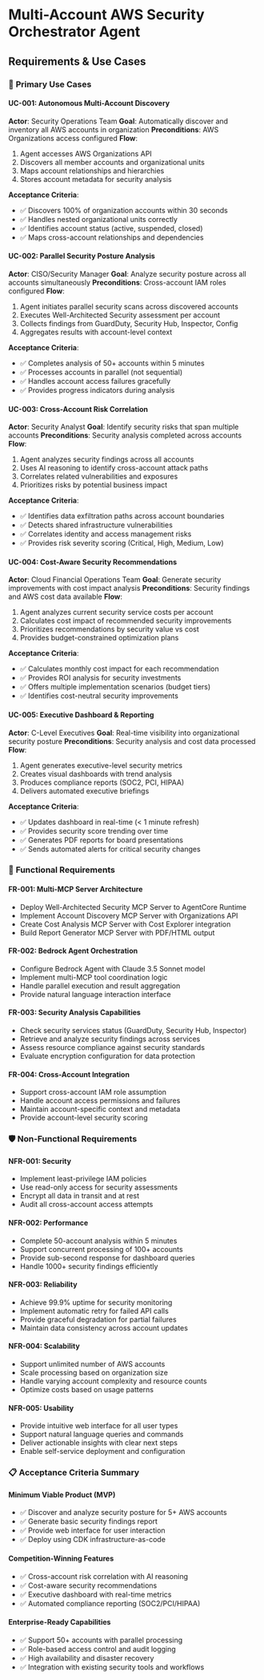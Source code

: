 # Multi-Account AWS Security Orchestrator Agent
## Requirements & Use Cases

### 🎯 **Primary Use Cases**

#### **UC-001: Autonomous Multi-Account Discovery**
**Actor**: Security Operations Team
**Goal**: Automatically discover and inventory all AWS accounts in organization
**Preconditions**: AWS Organizations access configured
**Flow**:
1. Agent accesses AWS Organizations API
2. Discovers all member accounts and organizational units
3. Maps account relationships and hierarchies
4. Stores account metadata for security analysis

**Acceptance Criteria**:
- ✅ Discovers 100% of organization accounts within 30 seconds
- ✅ Handles nested organizational units correctly
- ✅ Identifies account status (active, suspended, closed)
- ✅ Maps cross-account relationships and dependencies

#### **UC-002: Parallel Security Posture Analysis**
**Actor**: CISO/Security Manager
**Goal**: Analyze security posture across all accounts simultaneously
**Preconditions**: Cross-account IAM roles configured
**Flow**:
1. Agent initiates parallel security scans across discovered accounts
2. Executes Well-Architected Security assessment per account
3. Collects findings from GuardDuty, Security Hub, Inspector, Config
4. Aggregates results with account-level context

**Acceptance Criteria**:
- ✅ Completes analysis of 50+ accounts within 5 minutes
- ✅ Processes accounts in parallel (not sequential)
- ✅ Handles account access failures gracefully
- ✅ Provides progress indicators during analysis

#### **UC-003: Cross-Account Risk Correlation**
**Actor**: Security Analyst
**Goal**: Identify security risks that span multiple accounts
**Preconditions**: Security analysis completed across accounts
**Flow**:
1. Agent analyzes security findings across all accounts
2. Uses AI reasoning to identify cross-account attack paths
3. Correlates related vulnerabilities and exposures
4. Prioritizes risks by potential business impact

**Acceptance Criteria**:
- ✅ Identifies data exfiltration paths across account boundaries
- ✅ Detects shared infrastructure vulnerabilities
- ✅ Correlates identity and access management risks
- ✅ Provides risk severity scoring (Critical, High, Medium, Low)

#### **UC-004: Cost-Aware Security Recommendations**
**Actor**: Cloud Financial Operations Team
**Goal**: Generate security improvements with cost impact analysis
**Preconditions**: Security findings and AWS cost data available
**Flow**:
1. Agent analyzes current security service costs per account
2. Calculates cost impact of recommended security improvements
3. Prioritizes recommendations by security value vs cost
4. Provides budget-constrained optimization plans

**Acceptance Criteria**:
- ✅ Calculates monthly cost impact for each recommendation
- ✅ Provides ROI analysis for security investments
- ✅ Offers multiple implementation scenarios (budget tiers)
- ✅ Identifies cost-neutral security improvements

#### **UC-005: Executive Dashboard & Reporting**
**Actor**: C-Level Executives
**Goal**: Real-time visibility into organizational security posture
**Preconditions**: Security analysis and cost data processed
**Flow**:
1. Agent generates executive-level security metrics
2. Creates visual dashboards with trend analysis
3. Produces compliance reports (SOC2, PCI, HIPAA)
4. Delivers automated executive briefings

**Acceptance Criteria**:
- ✅ Updates dashboard in real-time (< 1 minute refresh)
- ✅ Provides security score trending over time
- ✅ Generates PDF reports for board presentations
- ✅ Sends automated alerts for critical security changes

### 🔧 **Functional Requirements**

#### **FR-001: Multi-MCP Server Architecture**
- Deploy Well-Architected Security MCP Server to AgentCore Runtime
- Implement Account Discovery MCP Server with Organizations API
- Create Cost Analysis MCP Server with Cost Explorer integration
- Build Report Generator MCP Server with PDF/HTML output

#### **FR-002: Bedrock Agent Orchestration**
- Configure Bedrock Agent with Claude 3.5 Sonnet model
- Implement multi-MCP tool coordination logic
- Handle parallel execution and result aggregation
- Provide natural language interaction interface

#### **FR-003: Security Analysis Capabilities**
- Check security services status (GuardDuty, Security Hub, Inspector)
- Retrieve and analyze security findings across services
- Assess resource compliance against security standards
- Evaluate encryption configuration for data protection

#### **FR-004: Cross-Account Integration**
- Support cross-account IAM role assumption
- Handle account access permissions and failures
- Maintain account-specific context and metadata
- Provide account-level security scoring

### 🛡️ **Non-Functional Requirements**

#### **NFR-001: Security**
- Implement least-privilege IAM policies
- Use read-only access for security assessments
- Encrypt all data in transit and at rest
- Audit all cross-account access attempts

#### **NFR-002: Performance**
- Complete 50-account analysis within 5 minutes
- Support concurrent processing of 100+ accounts
- Provide sub-second response for dashboard queries
- Handle 1000+ security findings efficiently

#### **NFR-003: Reliability**
- Achieve 99.9% uptime for security monitoring
- Implement automatic retry for failed API calls
- Provide graceful degradation for partial failures
- Maintain data consistency across account updates

#### **NFR-004: Scalability**
- Support unlimited number of AWS accounts
- Scale processing based on organization size
- Handle varying account complexity and resource counts
- Optimize costs based on usage patterns

#### **NFR-005: Usability**
- Provide intuitive web interface for all user types
- Support natural language queries and commands
- Deliver actionable insights with clear next steps
- Enable self-service deployment and configuration

### 📋 **Acceptance Criteria Summary**

#### **Minimum Viable Product (MVP)**
- ✅ Discover and analyze security posture for 5+ AWS accounts
- ✅ Generate basic security findings report
- ✅ Provide web interface for user interaction
- ✅ Deploy using CDK infrastructure-as-code

#### **Competition-Winning Features**
- ✅ Cross-account risk correlation with AI reasoning
- ✅ Cost-aware security recommendations
- ✅ Executive dashboard with real-time metrics
- ✅ Automated compliance reporting (SOC2/PCI/HIPAA)

#### **Enterprise-Ready Capabilities**
- ✅ Support 50+ accounts with parallel processing
- ✅ Role-based access control and audit logging
- ✅ High availability and disaster recovery
- ✅ Integration with existing security tools and workflows
